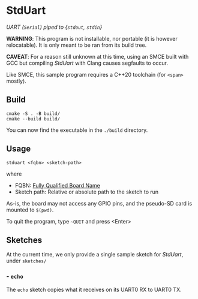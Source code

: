 # StdUart

_UART (`Serial`) piped to {`stdout`, `stdin`}_

**WARNING**: This program is not installable, nor portable (it is however relocatable). It is only meant to be ran from its build tree.

**CAVEAT**: For a reason still unknown at this time, using an SMCE built with GCC but compiling _StdUart_ with Clang causes segfaults to occur. 

Like SMCE, this sample program requires a C++20 toolchain (for `<span>` mostly).

## Build

```shell
cmake -S . -B build/
cmake --build build/
```

You can now find the executable in the `./build` directory.

## Usage
```
stduart <fqbn> <sketch-path>
```
where
- FQBN: [Fully Qualified Board Name](https://arduino.github.io/arduino-cli/latest/FAQ/#whats-the-fqbn-string)
- Sketch path: Relative or absolute path to the sketch to run

As-is, the board may not access any GPIO pins, and the pseudo-SD card is mounted to `$(pwd)`.

To quit the program, type `~QUIT` and press &lt;Enter&gt;

## Sketches

At the current time, we only provide a single sample sketch for _StdUart_, under `sketches/`

### - `echo`
The `echo` sketch copies what it receives on its UART0 RX to UART0 TX.